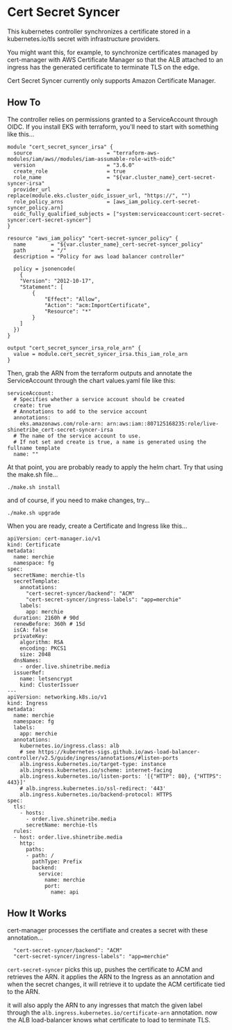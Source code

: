 Cert Secret Syncer
==================
This kubernetes controller synchronizes a certificate stored in a kubernetes.io/tls secret with infrastructure providers.

You might want this, for example, to synchronize certificates managed by cert-manager with AWS Certificate Manager so that the ALB attached to an ingress has the generated certificate to terminate TLS on the edge.

Cert Secret Syncer currently only supports Amazon Certificate Manager.


How To
------
The controller relies on permissions granted to a ServiceAccount through OIDC. If you install EKS with terraform, you'll need to start with something like this...

```
module "cert_secret_syncer_irsa" {
  source                        = "terraform-aws-modules/iam/aws//modules/iam-assumable-role-with-oidc"
  version                       = "3.6.0"
  create_role                   = true
  role_name                     = "${var.cluster_name}_cert-secret-syncer-irsa"
  provider_url                  = replace(module.eks.cluster_oidc_issuer_url, "https://", "")
  role_policy_arns              = [aws_iam_policy.cert-secret-syncer_policy.arn]
  oidc_fully_qualified_subjects = ["system:serviceaccount:cert-secret-syncer:cert-secret-syncer"]
}

resource "aws_iam_policy" "cert-secret-syncer_policy" {
  name        = "${var.cluster_name}_cert-secret-syncer_policy"
  path        = "/"
  description = "Policy for aws load balancer controller"

  policy = jsonencode(
    {
    "Version": "2012-10-17",
    "Statement": [
        {
            "Effect": "Allow",
            "Action": "acm:ImportCertificate",
            "Resource": "*"
        }
    ]
  })
}

output "cert_secret_syncer_irsa_role_arn" {
  value = module.cert_secret_syncer_irsa.this_iam_role_arn
}
```

Then, grab the ARN from the terraform outputs and annotate the ServiceAccount through the chart values.yaml file like this:

```
serviceAccount:
  # Specifies whether a service account should be created
  create: true
  # Annotations to add to the service account
  annotations:
    eks.amazonaws.com/role-arn: arn:aws:iam::807125168235:role/live-shinetribe_cert-secret-syncer-irsa
  # The name of the service account to use.
  # If not set and create is true, a name is generated using the fullname template
  name: ""
```

At that point, you are probably ready to apply the helm chart. Try that using the make.sh file...

```
./make.sh install
```

and of course, if you need to make changes, try...

```
./make.sh upgrade
```

When you are ready, create a Certificate and Ingress like this...

```
apiVersion: cert-manager.io/v1
kind: Certificate
metadata:
  name: merchie
  namespace: fg
spec:
  secretName: merchie-tls
  secretTemplate:
    annotations:
      "cert-secret-syncer/backend": "ACM"
      "cert-secret-syncer/ingress-labels": "app=merchie"
    labels:
      app: merchie
  duration: 2160h # 90d
  renewBefore: 360h # 15d
  isCA: false
  privateKey:
    algorithm: RSA
    encoding: PKCS1
    size: 2048
  dnsNames:
    - order.live.shinetribe.media
  issuerRef:
    name: letsencrypt
    kind: ClusterIssuer
---
apiVersion: networking.k8s.io/v1
kind: Ingress
metadata:
  name: merchie
  namespace: fg
  labels:
    app: merchie
  annotations:
    kubernetes.io/ingress.class: alb
    # see https://kubernetes-sigs.github.io/aws-load-balancer-controller/v2.5/guide/ingress/annotations/#listen-ports
    alb.ingress.kubernetes.io/target-type: instance
    alb.ingress.kubernetes.io/scheme: internet-facing
    alb.ingress.kubernetes.io/listen-ports: '[{"HTTP": 80}, {"HTTPS": 443}]'
    # alb.ingress.kubernetes.io/ssl-redirect: '443'
    alb.ingress.kubernetes.io/backend-protocol: HTTPS
spec:
  tls:
    - hosts:
      - order.live.shinetribe.media
      secretName: merchie-tls
  rules:
  - host: order.live.shinetribe.media
    http:
      paths:
      - path: /
        pathType: Prefix
        backend:
          service:
            name: merchie
            port:
              name: api
```

How It Works
------------
cert-manager processes the certifiate and creates a secret with these annotation...

```
  "cert-secret-syncer/backend": "ACM"
  "cert-secret-syncer/ingress-labels": "app=merchie"
```

`cert-secret-syncer` picks this up, pushes the certificate to ACM and retrieves the ARN. it applies the ARN to the Ingress as an annotation and when the secret changes, it will retrieve it to update the ACM certificate tied to the ARN. 

it will also apply the ARN to any ingresses that match the given label through the `alb.ingress.kubernetes.io/certificate-arn` annotation. now the ALB load-balancer knows what certificate to load to terminate TLS.

    
